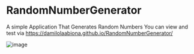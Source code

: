 # RandomNumberGenerator
A simple Application That Generates Random Numbers
You can view and test via https://damilolaabiona.github.io/RandomNumberGenerator/


![image](https://user-images.githubusercontent.com/99470227/188968601-a7dabe76-bc68-47b7-bc55-13ae0ea4895d.png)
